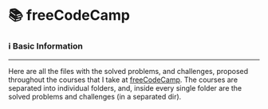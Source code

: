 # :books: freeCodeCamp

### :information_source: Basic Information 

---

Here are all the files with the solved problems, and challenges, proposed throughout the courses that I take at [freeCodeCamp](https://www.freecodecamp.org/learn/). The courses are separated into individual folders, and, inside every single folder are the solved problems and challenges (in a separated dir).



